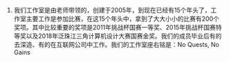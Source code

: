 1. 我们工作室是由老师带领的，创建于2005年，到现在已经有15个年头了，工作室主要工作是参加比赛，在这15个年头中，拿到了大大小小的比赛有200个奖项。其中比较重要的奖项是2011年挑战杯国赛一等奖、2015年挑战杯国赛特等奖以及2018年泛珠江三角计算机设计大赛国赛金奖。我们的成员毕业后有的去深造、有的在互联网公司中工作。我们的工作室座右铭是：No Quests, No Gains